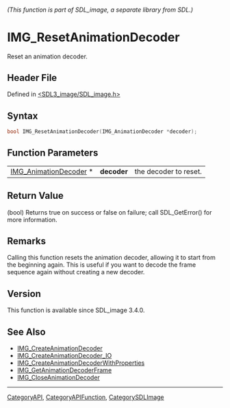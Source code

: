 ###### (This function is part of SDL_image, a separate library from SDL.)
# IMG_ResetAnimationDecoder

Reset an animation decoder.

## Header File

Defined in [<SDL3_image/SDL_image.h>](https://github.com/libsdl-org/SDL_image/blob/main/include/SDL3_image/SDL_image.h)

## Syntax

```c
bool IMG_ResetAnimationDecoder(IMG_AnimationDecoder *decoder);
```

## Function Parameters

|                                                |             |                       |
| ---------------------------------------------- | ----------- | --------------------- |
| [IMG_AnimationDecoder](IMG_AnimationDecoder) * | **decoder** | the decoder to reset. |

## Return Value

(bool) Returns true on success or false on failure; call SDL_GetError() for
more information.

## Remarks

Calling this function resets the animation decoder, allowing it to start
from the beginning again. This is useful if you want to decode the frame
sequence again without creating a new decoder.

## Version

This function is available since SDL_image 3.4.0.

## See Also

- [IMG_CreateAnimationDecoder](IMG_CreateAnimationDecoder)
- [IMG_CreateAnimationDecoder_IO](IMG_CreateAnimationDecoder_IO)
- [IMG_CreateAnimationDecoderWithProperties](IMG_CreateAnimationDecoderWithProperties)
- [IMG_GetAnimationDecoderFrame](IMG_GetAnimationDecoderFrame)
- [IMG_CloseAnimationDecoder](IMG_CloseAnimationDecoder)

----
[CategoryAPI](CategoryAPI), [CategoryAPIFunction](CategoryAPIFunction), [CategorySDLImage](CategorySDLImage)

